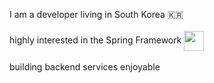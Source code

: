 I am a developer living in South Korea 🇰🇷  
<br/>
highly interested in the Spring Framework <picture>
  <source srcset="https://img.shields.io/badge/-black?style=flat-square&logo=spring" media="(prefers-color-scheme: dark)">
  <img width="32" height="auto" src="https://img.shields.io/badge/-white?style=flat-square&logo=spring" style="vertical-align: middle;">
</picture>
<br/><br/>
building backend services enjoyable
